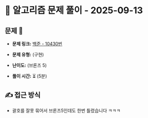 # 📝 알고리즘 문제 풀이 - 2025-09-13

## 문제 📖

- **문제 링크:** [백준 - 10430번 ](https://www.acmicpc.net/problem/10430)

- **문제 유형:** (구현)

- **난이도:** (브론즈 5)

- **풀이 시간:** ⏳ (5분)

## ✍ 접근 방식

- 괄호를 잘못 묶어서 브론즈5인데도 한번 틀렸습니다 ㅋㅋㅋ
